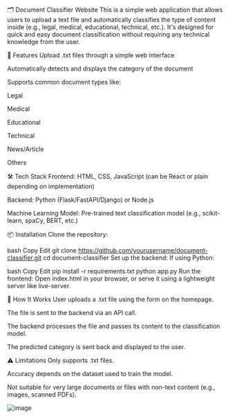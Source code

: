 🗂️ Document Classifier Website
This is a simple web application that allows users to upload a text file and automatically classifies the type of content inside (e.g., legal, medical, educational, technical, etc.). It's designed for quick and easy document classification without requiring any technical knowledge from the user.

🚀 Features
Upload .txt files through a simple web interface

Automatically detects and displays the category of the document

Supports common document types like:

Legal

Medical

Educational

Technical

News/Article

Others

🛠️ Tech Stack
Frontend: HTML, CSS, JavaScript (can be React or plain depending on implementation)

Backend: Python (Flask/FastAPI/Django) or Node.js

Machine Learning Model: Pre-trained text classification model (e.g., scikit-learn, spaCy, BERT, etc.)

📦 Installation
Clone the repository:

bash
Copy
Edit
git clone https://github.com/yourusername/document-classifier.git
cd document-classifier
Set up the backend:
If using Python:

bash
Copy
Edit
pip install -r requirements.txt
python app.py
Run the frontend:
Open index.html in your browser, or serve it using a lightweight server like live-server.

🧪 How It Works
User uploads a .txt file using the form on the homepage.

The file is sent to the backend via an API call.

The backend processes the file and passes its content to the classification model.

The predicted category is sent back and displayed to the user.

⚠️ Limitations
Only supports .txt files.

Accuracy depends on the dataset used to train the model.

Not suitable for very large documents or files with non-text content (e.g., images, scanned PDFs).

![image](https://github.com/user-attachments/assets/c4ac0218-d8ec-4fb2-bbfc-024cb947d287)
